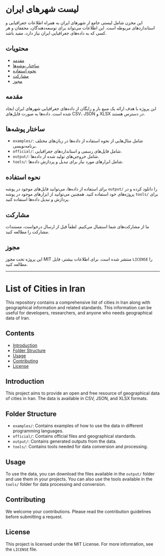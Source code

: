 # لیست شهرهای ایران

این مخزن شامل لیستی جامع از شهرهای ایران به همراه اطلاعات جغرافیایی و استانداردهای مربوطه است. این اطلاعات می‌تواند برای توسعه‌دهندگان، محققان و هر کسی که به داده‌های جغرافیایی ایران نیاز دارد، مفید باشد.

## محتویات

- [مقدمه](#مقدمه)
- [ساختار پوشه‌ها](#ساختار-پوشه‌ها)
- [نحوه استفاده](#نحوه-استفاده)
- [مشارکت](#مشارکت)
- [مجوز](#مجوز)

## مقدمه

این پروژه با هدف ارائه یک منبع باز و رایگان از داده‌های جغرافیایی شهرهای ایران ایجاد شده است. داده‌ها به صورت فایل‌های CSV، JSON و XLSX در دسترس هستند.

## ساختار پوشه‌ها

- `examples/`: شامل مثال‌هایی از نحوه استفاده از داده‌ها در زبان‌های مختلف برنامه‌نویسی.
- `official/`: شامل فایل‌های رسمی و استانداردهای جغرافیایی.
- `output/`: شامل خروجی‌های تولید شده از داده‌ها.
- `tools/`: شامل ابزارهای مورد نیاز برای تبدیل و پردازش داده‌ها.

## نحوه استفاده

برای استفاده از داده‌ها، می‌توانید فایل‌های موجود در پوشه `output/` را دانلود کرده و در پروژه‌های خود استفاده کنید. همچنین می‌توانید از ابزارهای موجود در پوشه `tools/` برای پردازش و تبدیل داده‌ها استفاده کنید.

## مشارکت

ما از مشارکت‌های شما استقبال می‌کنیم. لطفاً قبل از ارسال درخواست، مستندات مشارکت را مطالعه کنید.

## مجوز

این پروژه تحت مجوز MIT منتشر شده است. برای اطلاعات بیشتر، فایل `LICENSE` را مطالعه کنید.

---

# List of Cities in Iran

This repository contains a comprehensive list of cities in Iran along with geographical information and related standards. This information can be useful for developers, researchers, and anyone who needs geographical data of Iran.

## Contents

- [Introduction](#introduction)
- [Folder Structure](#folder-structure)
- [Usage](#usage)
- [Contributing](#contributing)
- [License](#license)

## Introduction

This project aims to provide an open and free resource of geographical data of cities in Iran. The data is available in CSV, JSON, and XLSX formats.

## Folder Structure

- `examples/`: Contains examples of how to use the data in different programming languages.
- `official/`: Contains official files and geographical standards.
- `output/`: Contains generated outputs from the data.
- `tools/`: Contains tools needed for data conversion and processing.

## Usage

To use the data, you can download the files available in the `output/` folder and use them in your projects. You can also use the tools available in the `tools/` folder for data processing and conversion.

## Contributing

We welcome your contributions. Please read the contribution guidelines before submitting a request.

## License

This project is licensed under the MIT License. For more information, see the `LICENSE` file.
